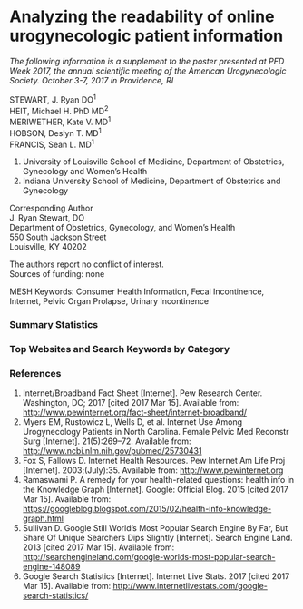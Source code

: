 # Analyzing the readability of online urogynecologic patient information

_The following information is a supplement to the poster presented at PFD Week 2017, the annual scientific meeting of the American Urogynecologic Society. October 3-7, 2017 in Providence, RI_

STEWART, J. Ryan DO<sup>1</sup><br />
HEIT, Michael H. PhD MD<sup>2</sup><br />
MERIWETHER, Kate V. MD<sup>1</sup><br />
HOBSON, Deslyn T. MD<sup>1</sup><br />
FRANCIS, Sean L. MD<sup>1</sup>

1. University of Louisville School of Medicine, Department of Obstetrics, Gynecology and Women’s Health
2. Indiana University School of Medicine, Department of Obstetrics and Gynecology

Corresponding Author<br />
J. Ryan Stewart, DO<br />
Department of Obstetrics, Gynecology, and Women’s Health<br />
550 South Jackson Street<br />
Louisville, KY 40202<br />


The authors report no conflict of interest.<br />
Sources of funding: none<br />

MESH Keywords: Consumer Health Information, Fecal Incontinence, Internet, Pelvic Organ Prolapse, Urinary Incontinence

### Summary Statistics
### Top Websites and Search Keywords by Category

### References

1. 	Internet/Broadband Fact Sheet [Internet]. Pew Research Center. Washington, DC; 2017 [cited 2017 Mar 15]. Available from: <http://www.pewinternet.org/fact-sheet/internet-broadband/>
2. 	Myers EM, Rustowicz L, Wells D, et al. Internet Use Among Urogynecology Patients in North Carolina. Female Pelvic Med Reconstr Surg [Internet]. 21(5):269–72. Available from: <http://www.ncbi.nlm.nih.gov/pubmed/25730431>
3. 	Fox S, Fallows D. Internet Health Resources. Pew Internet Am Life Proj [Internet]. 2003;(July):35. Available from: <http://www.pewinternet.org>
4. 	Ramaswami P. A remedy for your health-related questions: health info in the Knowledge Graph [Internet]. Google: Official Blog. 2015 [cited 2017 Mar 15]. Available from: <https://googleblog.blogspot.com/2015/02/health-info-knowledge-graph.html>
5. 	Sullivan D. Google Still World’s Most Popular Search Engine By Far, But Share Of Unique Searchers Dips Slightly [Internet]. Search Engine Land. 2013 [cited 2017 Mar 15]. Available from: <http://searchengineland.com/google-worlds-most-popular-search-engine-148089>
6. 	Google Search Statistics [Internet]. Internet Live Stats. 2017 [cited 2017 Mar 15]. Available from: <http://www.internetlivestats.com/google-search-statistics/>